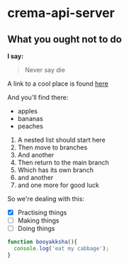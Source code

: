 # crema-api-server
## What you ought not to do

**I say:**
>Never say die

A link to a cool place is found [here](http://www.bbc.com)

And you'll find there:
- apples
- bananas
- peaches

1. A nested list should start here
  1. Then move to branches
  2. And another
2. Then return to the main branch
  1. Which has its own branch
  2. and another
  3. and one more for good luck

So we're dealing with this:
- [x] Practising things
- [ ] Making things
- [ ] Doing things

```javascript
function booyakksha(){
  console.log('eat my cabbage');
}
```
